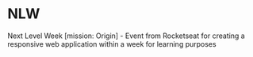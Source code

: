 # NLW
Next Level Week [mission: Origin] - Event from Rocketseat for creating a responsive web application within a week for learning purposes
